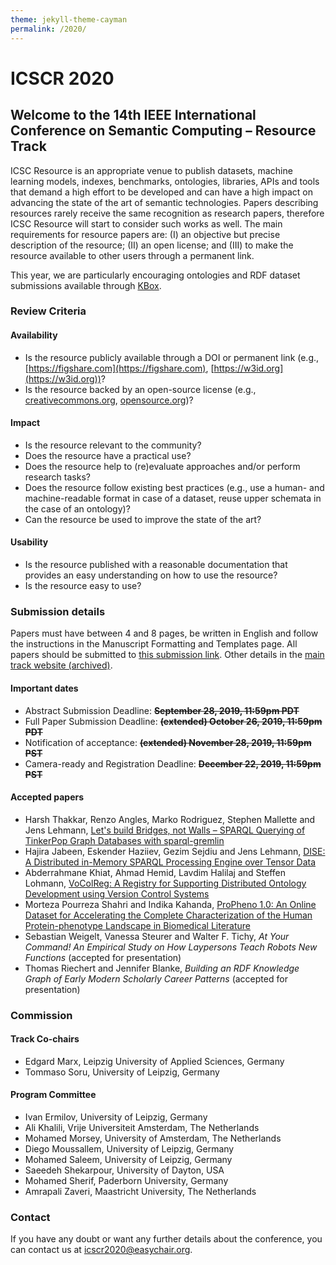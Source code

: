 ```yaml
---
theme: jekyll-theme-cayman
permalink: /2020/
---
```


# ICSCR 2020

## Welcome to the 14th IEEE International Conference on Semantic Computing – Resource Track

ICSC Resource is an appropriate venue to publish datasets, machine learning models, indexes, benchmarks, ontologies, libraries, APIs and tools that demand a high effort to be developed and can have a high impact on advancing the state of the art of semantic technologies.
Papers describing resources rarely receive the same recognition as research papers, therefore ICSC Resource will start to consider such works as well. The main requirements for resource papers are: (I) an objective but precise description of the resource; (II) an open license; and (III) to make the resource available to other users through a permanent link.

This year, we are particularly encouraging ontologies and RDF dataset submissions available through [KBox](https://github.com/AKSW/KBox).

### Review Criteria

#### Availability
* Is the resource publicly available through a DOI or permanent link (e.g., [https://figshare.com](https://figshare.com), [https://w3id.org](https://w3id.org))?
* Is the resource backed by an open-source license (e.g., [creativecommons.org](https://creativecommons.org), [opensource.org](https://opensource.org))?

#### Impact
* Is the resource relevant to the community?
* Does the resource have a practical use?
* Does the resource help to (re)evaluate approaches and/or perform research tasks?
* Does the resource follow existing best practices (e.g., use a human- and machine-readable format in case of a dataset, reuse upper schemata in the case of an ontology)?
* Can the resource be used to improve the state of the art?
 
#### Usability
* Is the resource published with a reasonable documentation that provides an easy understanding on how to use the resource?
* Is the resource easy to use?

### Submission details
Papers must have between 4 and 8 pages, be written in English and follow the instructions in the Manuscript Formatting and Templates page. All papers should be submitted to [this submission link](https://easychair.org/conferences/?conf=icscresource2020). Other details in the [main track website (archived)](https://semanticcomputing.wixsite.com/website-5).

#### Important dates
* Abstract Submission Deadline: ~~**September 28, 2019, 11:59pm PDT**~~
* Full Paper Submission Deadline: ~~**(extended) October 26, 2019, 11:59pm PDT**~~
* Notification of acceptance: ~~**(extended) November 28, 2019, 11:59pm PST**~~
* Camera-ready and Registration Deadline: ~~**December 22, 2019, 11:59pm PST**~~

#### Accepted papers
* Harsh Thakkar, Renzo Angles, Marko Rodriguez, Stephen Mallette and Jens Lehmann, [Let's build Bridges, not Walls – SPARQL Querying of TinkerPop Graph Databases with sparql-gremlin](https://ieeexplore.ieee.org/document/9031506)
* Hajira Jabeen, Eskender Haziiev, Gezim Sejdiu and Jens Lehmann, [DISE: A Distributed in-Memory SPARQL Processing Engine over Tensor Data](https://ieeexplore.ieee.org/document/9031466)
* Abderrahmane Khiat, Ahmad Hemid, Lavdim Halilaj and Steffen Lohmann, [VoColReg: A Registry for Supporting Distributed Ontology Development using Version Control Systems](https://ieeexplore.ieee.org/document/9031491/)
* Morteza Pourreza Shahri and Indika Kahanda, [ProPheno 1.0: An Online Dataset for Accelerating the Complete Characterization of the Human Protein-phenotype Landscape in Biomedical Literature](https://ieeexplore.ieee.org/document/9031462)
* Sebastian Weigelt, Vanessa Steurer and Walter F. Tichy, _At Your Command! An Empirical Study on How Laypersons Teach Robots New Functions_ (accepted for presentation)
* Thomas Riechert and Jennifer Blanke, _Building an RDF Knowledge Graph of Early Modern Scholarly Career Patterns_ (accepted for presentation)

### Commission
#### Track Co-chairs
* Edgard Marx, Leipzig University of Applied Sciences, Germany
* Tommaso Soru, University of Leipzig, Germany

#### Program Committee
* Ivan Ermilov, University of Leipzig, Germany
* Ali Khalili, Vrije Universiteit Amsterdam, The Netherlands
* Mohamed Morsey, University of Amsterdam, The Netherlands
* Diego Moussallem, University of Leipzig, Germany
* Mohamed Saleem, University of Leipzig, Germany
* Saeedeh Shekarpour, University of Dayton, USA
* Mohamed Sherif, Paderborn University, Germany
* Amrapali Zaveri, Maastricht University, The Netherlands

### Contact
If you have any doubt or want any further details about the conference, you can contact us at [icscr2020@easychair.org](mailto:icscr2020@easychair.org).
